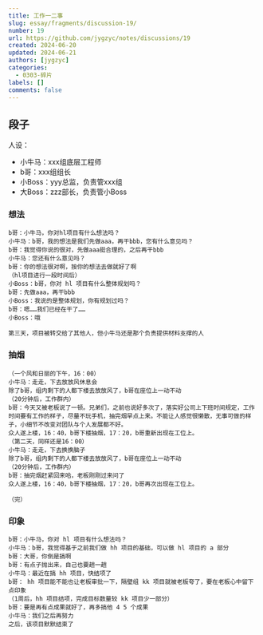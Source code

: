 ```yaml
---
title: 工作一二事
slug: essay/fragments/discussion-19/
number: 19
url: https://github.com/jygzyc/notes/discussions/19
created: 2024-06-20
updated: 2024-06-21
authors: [jygzyc]
categories: 
  - 0303-碎片
labels: []
comments: false
---
```


<!-- work_events -->

## 段子

人设：

- 小牛马：xxx组底层工程师
- b哥：xxx组组长
- 小Boss：yyy总监，负责管xxx组
- 大Boss：zzz部长，负责管小Boss

### 想法

```text
b哥：小牛马，你对hl项目有什么想法吗？
小牛马：b哥，我的想法是我们先做aaa，再干bbb，您有什么意见吗？
b哥：我觉得你说的很对，先做aaa挺合理的，之后再干bbb
小牛马：您还有什么意见吗？
b哥：你的想法很对啊，按你的想法去做就好了啊
（hl项目进行一段时间后）
小Boss：b哥，你对 hl 项目有什么整体规划吗？
b哥：先做aaa，再干bbb
小Boss：我说的是整体规划，你有规划过吗？
b哥：嗯……我们已经在干了……
小Boss：哦

第三天，项目被转交给了其他人，但小牛马还是那个负责提供材料支撑的人
```

### 抽烟

```text
（一个风和日丽的下午，16：00）
小牛马：走走，下去放放风休息会
除了b哥，组内剩下的人都下楼去放放风了，b哥在座位上一动不动
（20分钟后，工作群内）
b哥：今天又被老板说了一顿。兄弟们，之前也说好多次了，落实好公司上下班时间规定，工作时间要有工作的样子，尽量不玩手机，抽完烟早点上来。不能让人感觉很懒散，无事可做的样子，小细节不改变对团队与个人发展都不好。
众人遂上楼，16：40，b哥下楼抽烟，17：20，b哥重新出现在工位上。
（第二天，同样还是16：00）
小牛马：走走，下去换换脑子
除了b哥，组内剩下的人都下楼去放放风了，b哥在座位上一动不动
（20分钟后，工作群内）
b哥：抽完烟赶紧回来哈，老板刚刚过来问了
众人遂上楼，16：40，b哥下楼抽烟，17：20，b哥再次出现在工位上。

（完）
```

### 印象

```text
b哥：小牛马，你对 hl 项目有什么想法吗？
小牛马：b哥，我觉得基于之前我们做 hh 项目的基础，可以做 hl 项目的 a 部分
b哥：大哥，你倒是搞啊
b哥：有点子抛出来，自己也要趟一趟
小牛马：最近在搞 hh 项目，快结项了
b哥： hh 项目能不能也让老板审批一下，隔壁组 kk 项目就被老板夸了，要在老板心中留下点印象
（1周后，hh 项目结项，完成目标数量较 kk 项目少一部分）
b哥：要是再有点成果就好了，再多搞他 4 5 个成果
小牛马：我们之后再努力
之后，该项目默默结束了
```
